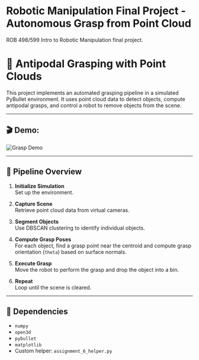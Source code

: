 # Robotic Manipulation Final Project - Autonomous Grasp from Point Cloud
 ROB 498/599 Intro to Robotic Manipulation final project.


# 🦾 Antipodal Grasping with Point Clouds

This project implements an automated grasping pipeline in a simulated PyBullet environment. It uses point cloud data to detect objects, compute antipodal grasps, and control a robot to remove objects from the scene.

---

## 🎬 Demo:

![Grasp Demo](demo.gif)


---

## 🚀 Pipeline Overview

1. **Initialize Simulation**  
   Set up the environment.

2. **Capture Scene**  
   Retrieve point cloud data from virtual cameras.

3. **Segment Objects**  
   Use DBSCAN clustering to identify individual objects.

4. **Compute Grasp Poses**  
   For each object, find a grasp point near the centroid and compute grasp orientation (`theta`) based on surface normals.

5. **Execute Grasp**  
   Move the robot to perform the grasp and drop the object into a bin.

6. **Repeat**  
   Loop until the scene is cleared.

---

## 🧰 Dependencies

- `numpy`  
- `open3d`  
- `pybullet`  
- `matplotlib`  
- Custom helper: `assignment_6_helper.py`

